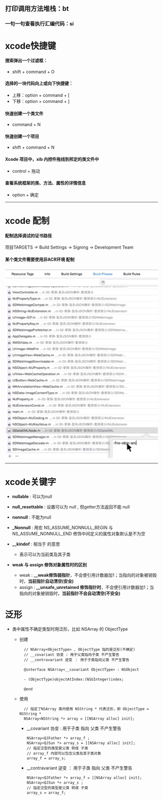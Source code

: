 ## 打印调用方法堆栈：bt

### 一句一句查看执行汇编代码：si

# 

# xcode快捷键

#### 搜索弹出一个过滤框：

* shift + command + O

#### 选择的一块代码向上或向下快捷键：

* 上移：option + command + \[
* 下移：option + command + \]

#### 快速创建一个类文件

* command + N

#### 快速创建一个项目

* shift + command + N

#### Xcode 项目中，xib 内控件拖线到邦定的类文件中

* control + 拖动

#### 查看系统框架的类、方法、属性的详情信息

* option + 确定

---

# xcode 配制

#### 配制选择调试的证书路径

项目TARGETS -&gt; Build Settings -&gt; Signing -&gt; Development Team

#### 某个类文件需要使用非ACR环境 配制

![](./images/某一个类文件使用非ARC配制.png)

---

# xcode关键字

* **nullable** : 可以为null
* **null\_resettable** : 设置可以为 null , 但getter方法返回不能 null
* **nonnull** : 不能为null
* **\_Nonnull** : 用宏 NS\_ASSUME\_NONNULL\_BEGIN 与 NS\_ASSUME\_NONNULL\_END 修饰中间定义的属性对象默认是不为空

* **\_\_kindof** : 相当于 的意思

  * 表示可以为当前类及其子类

* **weak 与 assign 修饰对象属性时的区别**

  * weak : **\_\_weak修饰弱指针**，不会使引用计数器加1；当指向的对象被销毁时，**当前指针自动清空\(安全\)**
  * assign : **\_\_unsafe\_unretained 修饰指针时**，不会使引用计数器加1；当指向的对象被销毁时，**当前指针不会自动清空\(不安全\)**

# 泛形

* 类中属性不确定类型时用泛形，比如 NSArray 的 ObjectType

  * 创建

    ```objc
      // NSArray<ObjectType> , ObjectType 指的是泛形(不确定)
      // __covariant 协变 : 用于父类指向子类 不产生警告
      // __contravariant 逆变 ： 用于子类指向父类 不产生警告

      @interface NSArray<__covariant ObjectType> : NSObject

      - (ObjectType)objectAtIndex:(NSUInteger)index;

      @end
    ```

  * 使用

    ```objc
      // 指定了NSArray 类内使用 NSString * 代表泛形，即 ObjectType = NSString *
      NSArray<NSString *> array = [[NSArray alloc] init];
    ```

    * \_\_covariant 协变 : 用于子类 指向 父类 不产生警告
      ```objc
      NSArray<QJFather *> array_f ;
      NSArray<QJSun *> array_s = [[NSArray alloc] init];
      // 指定泛型的类型是父类 转成 子类
      // array_f 内部可以包含父类及其子类对象
      array_f = array_s;
      ```
    * \_\_contravariant 逆变 ： 用于子类 指向 父类 不产生警告
      ```objc
      NSArray<QJFather *> array_f = [[NSArray alloc] init];
      NSArray<QJSun *> array_s ;
      // 指定泛型的类型是父类 转成 子类
      array_s = array_f;
      ```



